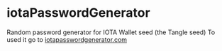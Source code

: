 # iotaPasswordGenerator
Random password generator for IOTA Wallet seed (the Tangle seed)
To used it go to [iotapasswordgenerator.com](https://generateiotaseed.com)
